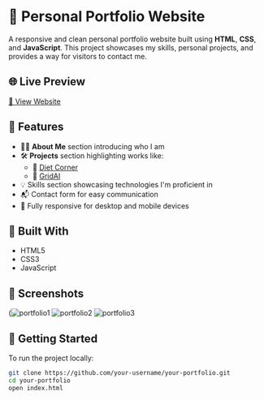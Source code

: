 # 💼 Personal Portfolio Website

A responsive and clean personal portfolio website built using **HTML**, **CSS**, and **JavaScript**. This project showcases my skills, personal projects, and provides a way for visitors to contact me.

## 🌐 Live Preview

[🔗 View Website](https://gayathri-thummuru.github.io/Gayathri-Portfolio/) 

## 📌 Features

- 🧑‍💻 **About Me** section introducing who I am
- 🛠 **Projects** section highlighting works like:
  - 🔗 [Diet Corner](https://gayathri-thummuru.github.io/DietCorner/)
  - 🔗 [GridAI](https://remote-work-collaboration-masl.vercel.app/sign-in?redirect_url=https%3A%2F%2Fremote-work-collaboration-masl.vercel.app%2F)
- 💡 Skills section showcasing technologies I'm proficient in
- 📬 Contact form for easy communication
- 📱 Fully responsive for desktop and mobile devices

## 🧰 Built With

- HTML5
- CSS3
- JavaScript

## 📸 Screenshots

(![portfolio1](https://github.com/user-attachments/assets/41be16b7-dfc5-48f0-8d08-3e08c7a41eb3)
![portfolio2](https://github.com/user-attachments/assets/105c30d3-5efc-4f55-9d6f-63cc74aa04a5)
![portfolio3](https://github.com/user-attachments/assets/d433fc05-f9a4-462d-b439-4a403e1fa9a6)


## 🚀 Getting Started

To run the project locally:

```bash
git clone https://github.com/your-username/your-portfolio.git
cd your-portfolio
open index.html

